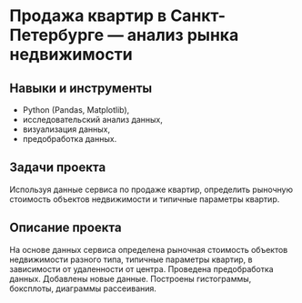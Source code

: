 # Продажа квартир в Санкт-Петербурге — анализ рынка недвижимости

## Навыки и инструменты
- Python (Pandas, Matplotlib),
- исследовательский анализ данных,
- визуализация данных,
- предобработка данных.

## Задачи проекта  
Используя данные сервиса по продаже квартир, определить рыночную стоимость объектов недвижимости и типичные параметры квартир.

## Описание проекта
На основе данных сервиса определена рыночная стоимость
объектов недвижимости разного типа, типичные параметры квартир, в зависимости от
удаленности от центра. Проведена предобработка данных. Добавлены новые данные.
Построены гистограммы, боксплоты, диаграммы рассеивания.